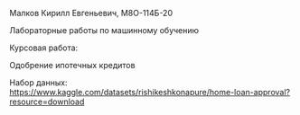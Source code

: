Малков Кирилл Евгеньевич, М8О-114Б-20

Лабораторные работы по машинному обучению

Курсовая работа:

Одобрение ипотечных кредитов

Набор данных: https://www.kaggle.com/datasets/rishikeshkonapure/home-loan-approval?resource=download
